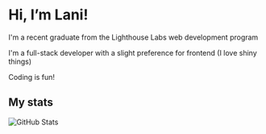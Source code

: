 # Hi, I’m Lani!

I'm a recent graduate from the Lighthouse Labs web development program

I'm a full-stack developer with a slight preference for frontend (I love shiny things)

Coding is fun!

## My stats
![GitHub Stats](https://github-readme-stats.vercel.app/api/top-langs/?username=oatmilkies&theme=solarized-dark&show_icons=true&hide_border=true&layout=compact)
